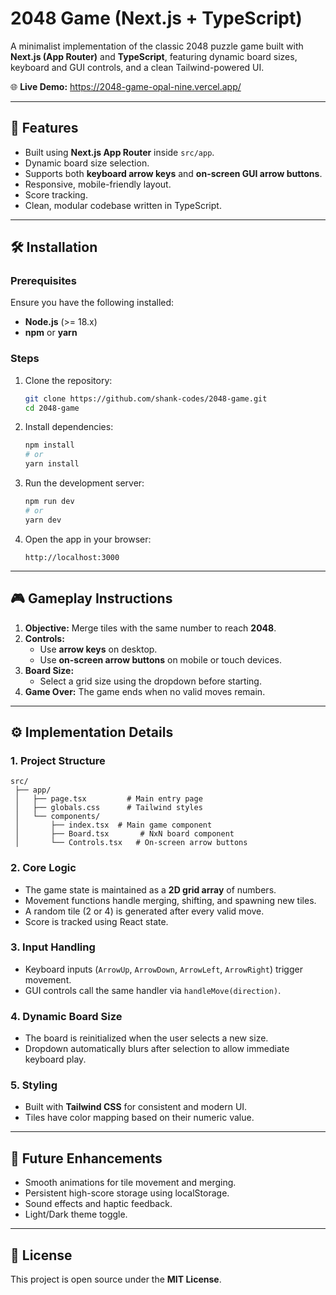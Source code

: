 # 2048 Game (Next.js + TypeScript)

A minimalist implementation of the classic 2048 puzzle game built with **Next.js (App Router)** and **TypeScript**, featuring dynamic board sizes, keyboard and GUI controls, and a clean Tailwind-powered UI.

🌐 **Live Demo:** https://2048-game-opal-nine.vercel.app/  

---

## 🚀 Features
- Built using **Next.js App Router** inside `src/app`.
- Dynamic board size selection.
- Supports both **keyboard arrow keys** and **on-screen GUI arrow buttons**.
- Responsive, mobile-friendly layout.
- Score tracking.
- Clean, modular codebase written in TypeScript.

---

## 🛠️ Installation

### Prerequisites
Ensure you have the following installed:
- **Node.js** (>= 18.x)
- **npm** or **yarn**

### Steps
1. Clone the repository:
   ```bash
   git clone https://github.com/shank-codes/2048-game.git
   cd 2048-game
   ```

2. Install dependencies:
   ```bash
   npm install
   # or
   yarn install
   ```

3. Run the development server:
   ```bash
   npm run dev
   # or
   yarn dev
   ```

4. Open the app in your browser:
   ```
   http://localhost:3000
   ```

---

## 🎮 Gameplay Instructions

1. **Objective:** Merge tiles with the same number to reach **2048**.
2. **Controls:**
   - Use **arrow keys** on desktop.
   - Use **on-screen arrow buttons** on mobile or touch devices.
3. **Board Size:**
   - Select a grid size using the dropdown before starting.
4. **Game Over:** The game ends when no valid moves remain.

---

## ⚙️ Implementation Details

### 1. Project Structure
```
src/
 ├── app/
 │   ├── page.tsx         # Main entry page
 │   ├── globals.css      # Tailwind styles
 │   └── components/
 │       ├── index.tsx  # Main game component
 │       ├── Board.tsx       # NxN board component
 │       └── Controls.tsx   # On-screen arrow buttons
```

### 2. Core Logic
- The game state is maintained as a **2D grid array** of numbers.
- Movement functions handle merging, shifting, and spawning new tiles.
- A random tile (2 or 4) is generated after every valid move.
- Score is tracked using React state.

### 3. Input Handling
- Keyboard inputs (`ArrowUp`, `ArrowDown`, `ArrowLeft`, `ArrowRight`) trigger movement.
- GUI controls call the same handler via `handleMove(direction)`.

### 4. Dynamic Board Size
- The board is reinitialized when the user selects a new size.
- Dropdown automatically blurs after selection to allow immediate keyboard play.

### 5. Styling
- Built with **Tailwind CSS** for consistent and modern UI.
- Tiles have color mapping based on their numeric value.

---

## 🧩 Future Enhancements
- Smooth animations for tile movement and merging.
- Persistent high-score storage using localStorage.
- Sound effects and haptic feedback.
- Light/Dark theme toggle.

---

## 📄 License
This project is open source under the **MIT License**.
